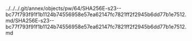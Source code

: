 ../../../.git/annex/objects/pw/64/SHA256E-s23--bc77f793f91f1b1124b74556958e57ea62147fc7821ff2f2945b6dd77b1e7512.md/SHA256E-s23--bc77f793f91f1b1124b74556958e57ea62147fc7821ff2f2945b6dd77b1e7512.md
